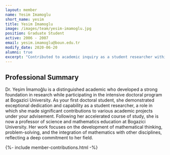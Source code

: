 ```yaml
---
layout: member
name: Yesim Imamoglu
short_name: yesim
title: Yesim Imamoglu
image: /images/team/yesim-imamoglu.jpg
position: Graduate Student
active: 2006 - 2007
email: yesim.imamoglu@boun.edu.tr
modify_date: 2020-06-20    
alumni: true
excerpt: "Contributed to academic inquiry as a student researcher within the doctoral program at Bogazici University."
---
```


## Professional Summary

<div class="card bg-light mb-3">
<div class="card-body">
<p class="card-text">
Dr. Yeşim İmamoğlu is a distinguished academic who developed a strong foundation in research while participating in the intensive doctoral program at Bogazici University. As your first doctoral student, she demonstrated exceptional dedication and capability as a student researcher, a role in which she made significant contributions to various academic projects under your advisement. Following her accelerated course of study, she is now a professor of science and mathematics education at Bogazici University. Her work focuses on the development of mathematical thinking, problem-solving, and the integration of mathematics with other disciplines, reflecting a deep commitment to her field.
</p>
</div>
</div>

{%- include member-contributions.html -%}
